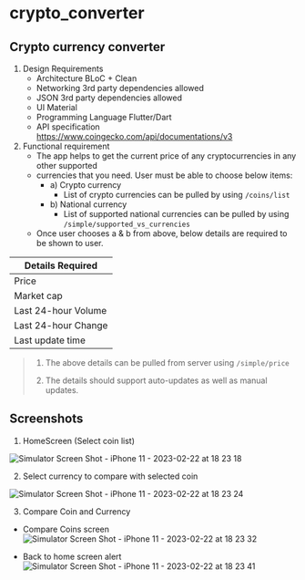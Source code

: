 # crypto_converter

## Crypto currency converter

1. Design Requirements
   - Architecture BLoC + Clean
   - Networking 3rd party dependencies allowed
   - JSON 3rd party dependencies allowed
   - UI Material
   - Programming Language Flutter/Dart
   - API specification https://www.coingecko.com/api/documentations/v3
2. Functional requirement
   - The app helps to get the current price of any cryptocurrencies in any other supported
   - currencies that you need. User must be able to choose below items:
      - a) Crypto currency
         - List of crypto currencies can be pulled by using ```/coins/list```
      - b) National currency
         - List of supported national currencies can be pulled by using
           ```/simple/supported_vs_currencies```
   - Once user chooses a & b from above, below details are required to be shown to user.

| Details Required |
| ------ |
| Price |
| Market cap |
| Last 24-hour Volume |
| Last 24-hour Change |
| Last update time |

> 1. The above details can be pulled from server using ```/simple/price```
> 
> 2. The details should support auto-updates as well as manual updates.


## Screenshots

1. HomeScreen (Select coin list)

![Simulator Screen Shot - iPhone 11 - 2023-02-22 at 18 23 18](https://user-images.githubusercontent.com/24509402/220762934-ea58bfe3-51b4-4480-a71f-6fbc379ebe83.png)

2. Select currency to compare with selected coin

![Simulator Screen Shot - iPhone 11 - 2023-02-22 at 18 23 24](https://user-images.githubusercontent.com/24509402/220763082-f4d4c0ee-e3d8-4679-aee2-81bdca86f6d1.png)

3. Compare Coin and Currency

- Compare Coins screen
![Simulator Screen Shot - iPhone 11 - 2023-02-22 at 18 23 32](https://user-images.githubusercontent.com/24509402/220763168-b741d680-4c58-49ed-bd75-cb9d3a15a556.png)

- Back to home screen alert
![Simulator Screen Shot - iPhone 11 - 2023-02-22 at 18 23 41](https://user-images.githubusercontent.com/24509402/220763236-25b827ba-3757-4ea0-ad51-69b880ceff61.png)



